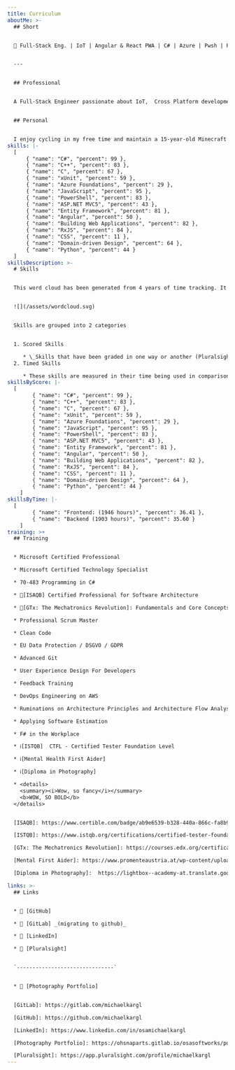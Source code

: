 ```yaml
---
title: Curriculum
aboutMe: >-
  ## Short


  🤖 Full-Stack Eng. | IoT | Angular & React PWA | C# | Azure | Pwsh | Passionate about Testing & Quality


  ---


  ## Professional


  A Full-Stack Engineer passionate about IoT,  Cross Platform development, system automation, architecture and code quality. My main stacks are .NET / Angular & React / Azure


  ## Personal


  I enjoy cycling in my free time and maintain a 15-year-old Minecraft family server where I like to experiment with electrical circuitry. In  recent years I’ve been dabbling in embedded development but also become passionate about progressive web apps (PWAs) and developing offline tools for personal use with React and Lit. I have a keen interest in anything related to PowerShell and F#. Non-nerdy hobbies include pen-paling and practicing CrossFit 🏋️
skills: |-
  [
      { "name": "C#", "percent": 99 },
      { "name": "C++", "percent": 83 },
      { "name": "C", "percent": 67 },
      { "name": "xUnit", "percent": 59 },
      { "name": "Azure Foundations", "percent": 29 },
      { "name": "JavaScript", "percent": 95 },
      { "name": "PowerShell", "percent": 83 },
      { "name": "ASP.NET MVC5", "percent": 43 },
      { "name": "Entity Framework", "percent": 81 },
      { "name": "Angular", "percent": 50 },
      { "name": "Building Web Applications", "percent": 82 },
      { "name": "RxJS", "percent": 84 },
      { "name": "CSS", "percent": 11 },
      { "name": "Domain-driven Design", "percent": 64 },
      { "name": "Python", "percent": 44 }
  ]
skillsDescription: >-
  # Skills


  This word cloud has been generated from 4 years of time tracking. It should give a good overview on the average skill set used over time.


  ![](/assets/wordcloud.svg)


  Skills are grouped into 2 categories


  1. Scored Skills

     * \_Skills that have been graded in one way or another (Pluralsight Skill IQ, Certification Scores, School grades...)\_
  2. Timed Skills

     * These skills are measured in their time being used in comparison to their sum (used Backend/Frontend 50%/50%)_
skillsByScore: |-
  [
        { "name": "C#", "percent": 99 },
        { "name": "C++", "percent": 83 },
        { "name": "C", "percent": 67 },
        { "name": "xUnit", "percent": 59 },
        { "name": "Azure Foundations", "percent": 29 },
        { "name": "JavaScript", "percent": 95 },
        { "name": "PowerShell", "percent": 83 },
        { "name": "ASP.NET MVC5", "percent": 43 },
        { "name": "Entity Framework", "percent": 81 },
        { "name": "Angular", "percent": 50 },
        { "name": "Building Web Applications", "percent": 82 },
        { "name": "RxJS", "percent": 84 },
        { "name": "CSS", "percent": 11 },
        { "name": "Domain-driven Design", "percent": 64 },
        { "name": "Python", "percent": 44 }
    ]
skillsByTime: |-
  [
        { "name": "Frontend: (1946 hours)", "percent": 36.41 },
        { "name": "Backend (1903 hours)", "percent": 35.60 }
    ]
training: >+
  ## Training


  * Microsoft Certified Professional

  * Microsoft Certified Technology Specialist

  * 70-483 Programming in C#

  * 📃[ISAQB] Certified Professional for Software Architecture

  * 📃[GTx: The Mechatronics Revolution]: Fundamentals and Core Concepts

  * Professional Scrum Master

  * Clean Code

  * EU Data Protection / DSGVO / GDPR

  * Advanced Git

  * User Experience Design For Developers

  * Feedback Training

  * DevOps Engineering on AWS

  * Ruminations on Architecture Principles and Architecture Flow Analysis

  * Applying Software Estimation

  * F# in the Workplace

  * ℹ️[ISTQB]  CTFL - Certified Tester Foundation Level

  * ℹ️[Mental Health First Aider]

  * ℹ️[Diploma in Photography]

  * <details>
    <summary><i>Wow, so fancy</i></summary>
    <b>WOW, SO BOLD</b>
  </details>


  [ISAQB]: https://www.certible.com/badge/ab9e6539-b328-440a-866c-fa8b9d6460b0/

  [ISTQB]: https://www.istqb.org/certifications/certified-tester-foundation-level-ctfl-v4-0/

  [GTx: The Mechatronics Revolution]: https://courses.edx.org/certificates/5532133fb88b4b30933bc636ce8dfed4

  [Mental First Aider]: https://www.promenteaustria.at/wp-content/uploads/2024/08/2022_brochureEnglish__EHFDS_promenteAustria_doppelseitenansicht_web.pdf

  [Diploma in Photography]:  https://lightbox--academy-at.translate.goog/f-fotografie-ausbildung-wien-diplom/?_x_tr_sl=de&_x_tr_tl=en&_x_tr_hl=de&_x_tr_pto=wapp

links: >-
  ## Links


  * 🔗 [GitHub]

  * 🔗 [GitLab] _(migrating to github)_

  * 🔗 [LinkedIn]

  * 🔗 [Pluralsight]


  `-------------------------------`


  * 🔗 [Photography Portfolio]


  [GitLab]: https://gitlab.com/michaelkargl

  [GitHub]: https://github.com/michaelkargl

  [LinkedIn]: https://www.linkedin.com/in/osamichaelkargl

  [Photography Portfolio]: https://ohsnaparts.gitlab.io/osasoftworks/portfolio/osaportfolio/

  [Pluralsight]: https://app.pluralsight.com/profile/michaelkargl
---
```

